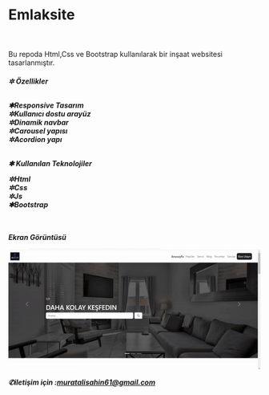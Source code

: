
# Emlaksite
  <br> <br>
Bu repoda Html,Css ve Bootstrap kullanılarak bir inşaat websitesi tasarlanmıştır.
<h5>
✲ Özellikler
  <br> <br>
  
   
✱Responsive Tasarım
     <br>
✲Kullanıcı dostu arayüz
      <br>
✲Dinamik navbar
      <br>
✲Carousel yapısı
      <br>
✲Acordion yapı
      <br> <br>
  
   
✱ Kullanılan Teknolojiler
  
    
✲Html
 <br>
✲Css
 <br>
✲Js
 <br>
✱Bootstrap


<br> <br>
Ekran Görüntüsü


![alt text](Emlak-gif-3.gif)


✆iletişim için :muratalisahin61@gmail.com
